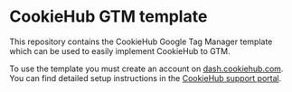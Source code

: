 # CookieHub GTM template

This repository contains the CookieHub Google Tag Manager template which can be used to easily implement CookieHub to GTM.

To use the template you must create an account on [dash.cookiehub.com](https://dash.cookiehub.com). You can find detailed setup instructions in the [CookieHub support portal](https://support.cookiehub.com/category/28-google-tag-manager).
